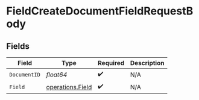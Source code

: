 # FieldCreateDocumentFieldRequestBody


## Fields

| Field                                                | Type                                                 | Required                                             | Description                                          |
| ---------------------------------------------------- | ---------------------------------------------------- | ---------------------------------------------------- | ---------------------------------------------------- |
| `DocumentID`                                         | *float64*                                            | :heavy_check_mark:                                   | N/A                                                  |
| `Field`                                              | [operations.Field](../../models/operations/field.md) | :heavy_check_mark:                                   | N/A                                                  |